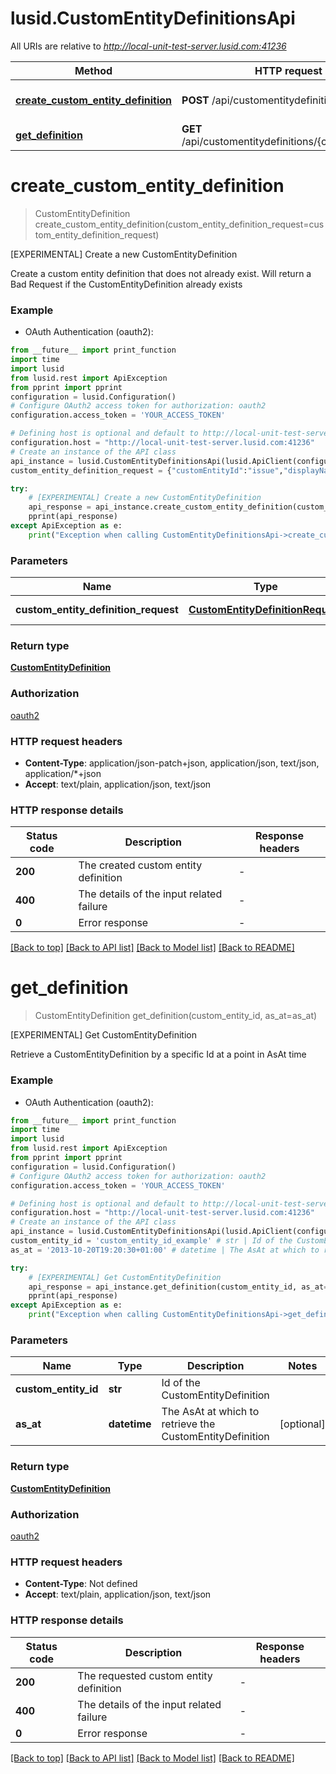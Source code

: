 # lusid.CustomEntityDefinitionsApi

All URIs are relative to *http://local-unit-test-server.lusid.com:41236*

Method | HTTP request | Description
------------- | ------------- | -------------
[**create_custom_entity_definition**](CustomEntityDefinitionsApi.md#create_custom_entity_definition) | **POST** /api/customentitydefinitions | [EXPERIMENTAL] Create a new CustomEntityDefinition
[**get_definition**](CustomEntityDefinitionsApi.md#get_definition) | **GET** /api/customentitydefinitions/{customEntityId} | [EXPERIMENTAL] Get CustomEntityDefinition


# **create_custom_entity_definition**
> CustomEntityDefinition create_custom_entity_definition(custom_entity_definition_request=custom_entity_definition_request)

[EXPERIMENTAL] Create a new CustomEntityDefinition

Create a custom entity definition that does not already exist. Will return a Bad Request if the CustomEntityDefinition already exists

### Example

* OAuth Authentication (oauth2):
```python
from __future__ import print_function
import time
import lusid
from lusid.rest import ApiException
from pprint import pprint
configuration = lusid.Configuration()
# Configure OAuth2 access token for authorization: oauth2
configuration.access_token = 'YOUR_ACCESS_TOKEN'

# Defining host is optional and default to http://local-unit-test-server.lusid.com:41236
configuration.host = "http://local-unit-test-server.lusid.com:41236"
# Create an instance of the API class
api_instance = lusid.CustomEntityDefinitionsApi(lusid.ApiClient(configuration))
custom_entity_definition_request = {"customEntityId":"issue","displayName":"Issue","description":"Represents an issue in the system","fieldSchema":[{"name":"Assigned","temporality":"Bitemporal","type":"bool","required":true},{"name":"Status","temporality":"Bitemporal","type":"string","required":true},{"name":"Effort In Days","temporality":"Monotemporal","type":"number","required":false},{"name":"DateCreated","temporality":"Monotemporal","type":"datetime","required":true}]} # CustomEntityDefinitionRequest | The CustomEntityDefinitionRequest (optional)

try:
    # [EXPERIMENTAL] Create a new CustomEntityDefinition
    api_response = api_instance.create_custom_entity_definition(custom_entity_definition_request=custom_entity_definition_request)
    pprint(api_response)
except ApiException as e:
    print("Exception when calling CustomEntityDefinitionsApi->create_custom_entity_definition: %s\n" % e)
```

### Parameters

Name | Type | Description  | Notes
------------- | ------------- | ------------- | -------------
 **custom_entity_definition_request** | [**CustomEntityDefinitionRequest**](CustomEntityDefinitionRequest.md)| The CustomEntityDefinitionRequest | [optional] 

### Return type

[**CustomEntityDefinition**](CustomEntityDefinition.md)

### Authorization

[oauth2](../README.md#oauth2)

### HTTP request headers

 - **Content-Type**: application/json-patch+json, application/json, text/json, application/*+json
 - **Accept**: text/plain, application/json, text/json

### HTTP response details
| Status code | Description | Response headers |
|-------------|-------------|------------------|
**200** | The created custom entity definition |  -  |
**400** | The details of the input related failure |  -  |
**0** | Error response |  -  |

[[Back to top]](#) [[Back to API list]](../README.md#documentation-for-api-endpoints) [[Back to Model list]](../README.md#documentation-for-models) [[Back to README]](../README.md)

# **get_definition**
> CustomEntityDefinition get_definition(custom_entity_id, as_at=as_at)

[EXPERIMENTAL] Get CustomEntityDefinition

Retrieve a CustomEntityDefinition by a specific Id at a point in AsAt time

### Example

* OAuth Authentication (oauth2):
```python
from __future__ import print_function
import time
import lusid
from lusid.rest import ApiException
from pprint import pprint
configuration = lusid.Configuration()
# Configure OAuth2 access token for authorization: oauth2
configuration.access_token = 'YOUR_ACCESS_TOKEN'

# Defining host is optional and default to http://local-unit-test-server.lusid.com:41236
configuration.host = "http://local-unit-test-server.lusid.com:41236"
# Create an instance of the API class
api_instance = lusid.CustomEntityDefinitionsApi(lusid.ApiClient(configuration))
custom_entity_id = 'custom_entity_id_example' # str | Id of the CustomEntityDefinition
as_at = '2013-10-20T19:20:30+01:00' # datetime | The AsAt at which to retrieve the CustomEntityDefinition (optional)

try:
    # [EXPERIMENTAL] Get CustomEntityDefinition
    api_response = api_instance.get_definition(custom_entity_id, as_at=as_at)
    pprint(api_response)
except ApiException as e:
    print("Exception when calling CustomEntityDefinitionsApi->get_definition: %s\n" % e)
```

### Parameters

Name | Type | Description  | Notes
------------- | ------------- | ------------- | -------------
 **custom_entity_id** | **str**| Id of the CustomEntityDefinition | 
 **as_at** | **datetime**| The AsAt at which to retrieve the CustomEntityDefinition | [optional] 

### Return type

[**CustomEntityDefinition**](CustomEntityDefinition.md)

### Authorization

[oauth2](../README.md#oauth2)

### HTTP request headers

 - **Content-Type**: Not defined
 - **Accept**: text/plain, application/json, text/json

### HTTP response details
| Status code | Description | Response headers |
|-------------|-------------|------------------|
**200** | The requested custom entity definition |  -  |
**400** | The details of the input related failure |  -  |
**0** | Error response |  -  |

[[Back to top]](#) [[Back to API list]](../README.md#documentation-for-api-endpoints) [[Back to Model list]](../README.md#documentation-for-models) [[Back to README]](../README.md)

